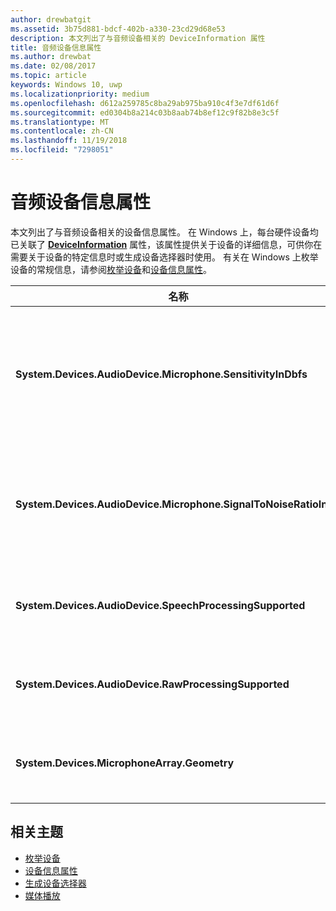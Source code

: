 ```yaml
---
author: drewbatgit
ms.assetid: 3b75d881-bdcf-402b-a330-23cd29d68e53
description: 本文列出了与音频设备相关的 DeviceInformation 属性
title: 音频设备信息属性
ms.author: drewbat
ms.date: 02/08/2017
ms.topic: article
keywords: Windows 10, uwp
ms.localizationpriority: medium
ms.openlocfilehash: d612a259785c8ba29ab975ba910c4f3e7df61d6f
ms.sourcegitcommit: ed0304b8a214c03b8aab74b8ef12c9f82b8e3c5f
ms.translationtype: MT
ms.contentlocale: zh-CN
ms.lasthandoff: 11/19/2018
ms.locfileid: "7298051"
---
```

# <a name="audio-device-information-properties"></a>音频设备信息属性

本文列出了与音频设备相关的设备信息属性。 在 Windows 上，每台硬件设备均已关联了 [**DeviceInformation**](https://msdn.microsoft.com/library/windows/apps/BR225393) 属性，该属性提供关于设备的详细信息，可供你在需要关于设备的特定信息时或生成设备选择器时使用。 有关在 Windows 上枚举设备的常规信息，请参阅[枚举设备](../devices-sensors/enumerate-devices.md)和[设备信息属性](../devices-sensors/device-information-properties.md)。


|名称|类型|说明|
|------------------------------------------------------------|------------|------------------------------------------------------|
|**System.Devices.AudioDevice.Microphone.SensitivityInDbfs**|Double|以相对于满刻度的分贝 (dBFS) 为单位指定麦克风敏感度。|
|**System.Devices.AudioDevice.Microphone.SignalToNoiseRatioInDb**|Double|指定以分贝 (dB) 单位测量的麦克风信号噪声比 (SNR)。|
|**System.Devices.AudioDevice.SpeechProcessingSupported**|布尔值|指示音频设备是否支持语音处理。|
|**System.Devices.AudioDevice.RawProcessingSupported**|布尔值|指示音频设备是否支持原始处理。|
|**System.Devices.MicrophoneArray.Geometry**|未签名的字符[]|麦克风阵列的几何结构数据。|

## <a name="related-topics"></a>相关主题

* [枚举设备](../devices-sensors/enumerate-devices.md)
* [设备信息属性](../devices-sensors/device-information-properties.md)
* [生成设备选择器](../devices-sensors/build-a-device-selector.md)
* [媒体播放](media-playback.md)




